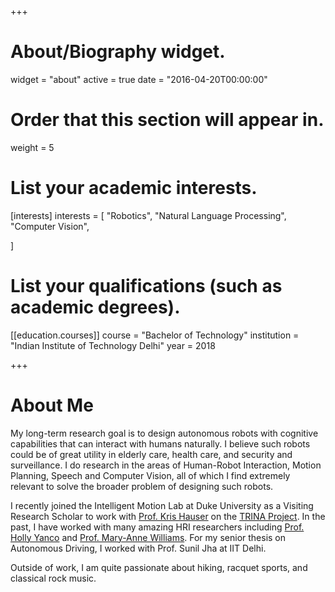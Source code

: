 +++
# About/Biography widget.
widget = "about"
active = true
date = "2016-04-20T00:00:00"

# Order that this section will appear in.
weight = 5

# List your academic interests.
[interests]
  interests = [
    "Robotics",
    "Natural Language Processing",
    "Computer Vision",
    
  ]

# List your qualifications (such as academic degrees).

[[education.courses]]
  course = "Bachelor of Technology"
  institution = "Indian Institute of Technology Delhi"
  year = 2018

+++

# About Me

My long-term research goal is to design autonomous robots with cognitive capabilities that can interact with humans naturally. I believe such robots could be of great utility in elderly care, health care, and security and surveillance. I do research in the areas of Human-Robot Interaction, Motion Planning, Speech and Computer Vision, all of which I find extremely relevant to solve the broader problem of designing such robots. 

I recently joined the Intelligent Motion Lab at Duke University as a Visiting Research Scholar to work with [Prof. Kris Hauser](http://people.duke.edu/~kh269/) on the [TRINA Project](http://motion.pratt.duke.edu/nursing/index.html). In the past, I have worked with many amazing HRI researchers including [Prof. Holly Yanco](http://www.cs.uml.edu/~holly/) and [Prof. Mary-Anne Williams](https://www.xplainableai.org/). For my senior thesis on Autonomous Driving, I worked with Prof. Sunil Jha at IIT Delhi. 

Outside of work, I am quite passionate about hiking, racquet sports, and classical rock music.